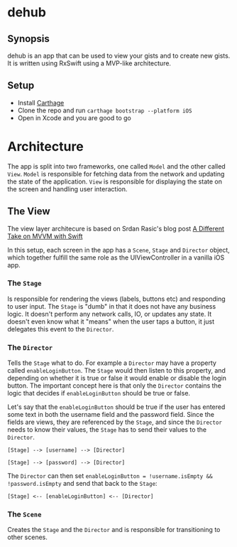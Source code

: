 # dehub

## Synopsis

dehub is an app that can be used to view your gists and to create new gists.
It is written using RxSwift using a MVP-like architecture.

## Setup

* Install [Carthage](https://github.com/Carthage/Carthage)
* Clone the repo and run ```carthage bootstrap --platform iOS```
* Open in Xcode and you are good to go

# Architecture

The app is split into two frameworks, one called ```Model``` and the other called ```View```.
```Model``` is responsible for fetching data from the network and updating the state of the application.
```View``` is responsible for displaying the state on the screen and handling user interaction.

## The View

The view layer architecure is based on Srdan Rasic's blog post 
[A Different Take on MVVM with Swift](http://rasic.info/a-different-take-on-mvvm-with-swift/)

In this setup, each screen in the app has a ```Scene```, ```Stage``` and ```Director``` object,
which together fulfill the same role as the UIViewController in a vanilla iOS app.

### The ```Stage```

Is responsible for rendering the views (labels, buttons etc) and responding to user input.
The ```Stage``` is "dumb" in that it does not have any business logic.
It doesn't perform any network calls, IO, or updates any state.
It doesn't even know what it "means" when the user taps a button, it just delegates this event to the ```Director```.

### The ```Director```

Tells the ```Stage``` what to do. For example a ```Director``` may have a property called ```enableLoginButton```.
The ```Stage``` would then listen to this property, and depending on whether it is true or false it would enable or disable
the login button. The important concept here is that only the ```Director``` contains the logic that decides
if ```enableLoginButton``` should be true or false.

Let's say that the ```enableLoginButton``` should be true if the user has entered some text in both the
username field and the password field. Since the fields are views, they are referenced by the ```Stage```, and since
the ```Director``` needs to know their values, the ```Stage``` has to send their values to the ```Director```.

```[Stage] --> [username] --> [Director]```

```[Stage] --> [password] --> [Director]```

The ```Director``` can then set ```enableLoginButton = !username.isEmpty && !password.isEmpty```
and send that back to the ```Stage```:

```[Stage] <-- [enableLoginButton] <-- [Director]```

### The ```Scene```

Creates the ```Stage``` and the ```Director``` and is responsible for transitioning to other scenes.



